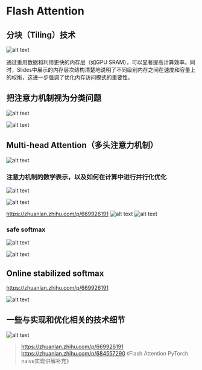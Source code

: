 # Flash Attention


## 分块（Tiling）技术
![alt text](../img/cuda-mode/lc-12-image-1.png)

通过重用数据和利用更快的内存层（如GPU SRAM），可以显著提高计算效率。同时，Slides中展示的内存层次结构清楚地说明了不同级别内存之间在速度和容量上的权衡，这进一步强调了优化内存访问模式的重要性。


## 把注意力机制视为分类问题
![alt text](../img/cuda-mode/lc-12-image-2.png)

![alt text](../img/cuda-mode/lc-12-image-3.png)

## Multi-head Attention（多头注意力机制）


![alt text](../img/cuda-mode/lc-12-image-4.png)


### 注意力机制的数学表示，以及如何在计算中进行并行化优化

![alt text](../img/cuda-mode/lc-12-image-5.png)


![alt text](../img/cuda-mode/lc-12-image-6.png)

https://zhuanlan.zhihu.com/p/669926191
![alt text](../img/cuda-mode/lc-12-image-8.png)
![alt text](../img/cuda-mode/lc-12-image-7.png)

### safe softmax

![alt text](../img/cuda-mode/lc-12-image-9.png)

![alt text](../img/cuda-mode/lc-12-image-10.png)

## Online stabilized softmax

https://zhuanlan.zhihu.com/p/669926191 

![alt text](../img/cuda-mode/lc-12-image-11.png)


## 一些与实现和优化相关的技术细节

![alt text](../img/cuda-mode/lc-12-image-12.png)

> https://zhuanlan.zhihu.com/p/669926191 
> https://zhuanlan.zhihu.com/p/684557290  《Flash Attention PyTorch naive实现讲解补充》



